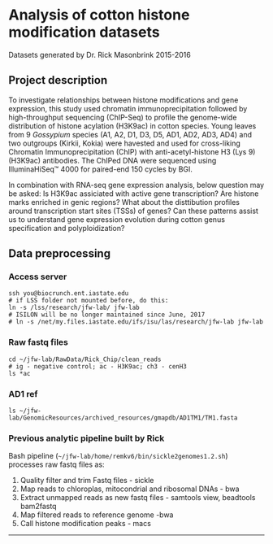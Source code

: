 # Analysis of cotton histone modification datasets
Datasets generated by Dr. Rick Masonbrink 2015-2016

## Project description
To investigate relationships between histone modifications and gene expression, this study used chromatin immunoprecipitation followed by high-throughput sequencing (ChIP-Seq) to profile the genome-wide distribution of histone acylation (H3K9ac) in cotton species. Young leaves from 9 *Gossypium* species (A1, A2, D1, D3, D5, AD1, AD2, AD3, AD4) and two outgroups (Kirkii, Kokia) were havested and used for cross-liking Chromatin Immunoprecipitation (ChIP) with anti-acetyl-histone H3 (Lys 9) (H3K9ac) antibodies. The ChIPed DNA were sequenced using IlluminaHiSeq™ 4000 for paired-end 150 cycles by BGI.

In combination with RNA-seq gene expression analysis, below question may be asked: Is H3K9ac assiciated with active gene transcription? Are histone marks enriched in genic regions? What about the disttibution profiles around transcription start sites (TSSs) of genes? Can these patterns assist us to understand gene expression evolution during cotton genus specification and polyploidization?

## Data preprocessing

### Access server
    ssh you@biocrunch.ent.iastate.edu
    # if LSS folder not mounted before, do this:
    ln -s /lss/research/jfw-lab/ jfw-lab
    # ISILON will be no longer maintained since June, 2017
    # ln -s /net/my.files.iastate.edu/ifs/isu/las/research/jfw-lab jfw-lab

### Raw fastq files
    cd ~/jfw-lab/RawData/Rick_Chip/clean_reads
    # ig - negative control; ac - H3K9ac; ch3 - cenH3
    ls *ac
    
### AD1 ref
    ls ~/jfw-lab/GenomicResources/archived_resources/gmapdb/AD1TM1/TM1.fasta

### Previous analytic pipeline built by Rick
Bash pipeline (`~/jfw-lab/home/remkv6/bin/sickle2genomes1.2.sh`) processes raw fastq files as:

1. Quality filter and trim Fastq files - sickle
2. Map reads to chloroplas, mitocondrial and ribosomal DNAs -  bwa
3. Extract unmapped reads as new fastq files - samtools view, beadtools bam2fastq
4. Map filtered reads to reference genome -bwa
5. Call histone modification peaks - macs

---


